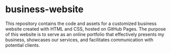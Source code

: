 # business-website
This repository contains the code and assets for a customized business website created with HTML and CSS, hosted on GitHub Pages. The purpose of this website is to serve as an online portfolio that effectively presents my business, showcases our services, and facilitates communication with potential clients.
